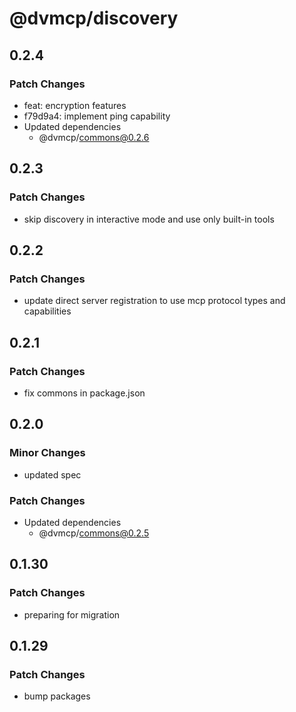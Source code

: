 # @dvmcp/discovery

## 0.2.4

### Patch Changes

- feat: encryption features
- f79d9a4: implement ping capability
- Updated dependencies
  - @dvmcp/commons@0.2.6

## 0.2.3

### Patch Changes

- skip discovery in interactive mode and use only built-in tools

## 0.2.2

### Patch Changes

- update direct server registration to use mcp protocol types and capabilities

## 0.2.1

### Patch Changes

- fix commons in package.json

## 0.2.0

### Minor Changes

- updated spec

### Patch Changes

- Updated dependencies
  - @dvmcp/commons@0.2.5

## 0.1.30

### Patch Changes

- preparing for migration

## 0.1.29

### Patch Changes

- bump packages
